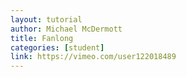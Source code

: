 ```yaml
---
layout: tutorial
author: Michael McDermott
title: Fanlong
categories: [student]
link: https://vimeo.com/user122018489
---
```

